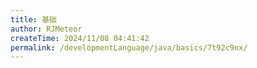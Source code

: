 ```yaml
---
title: 基础
author: RJMeteor
createTime: 2024/11/08 04:41:42
permalink: /developmentLanguage/java/basics/7t92c9nx/
---
```

